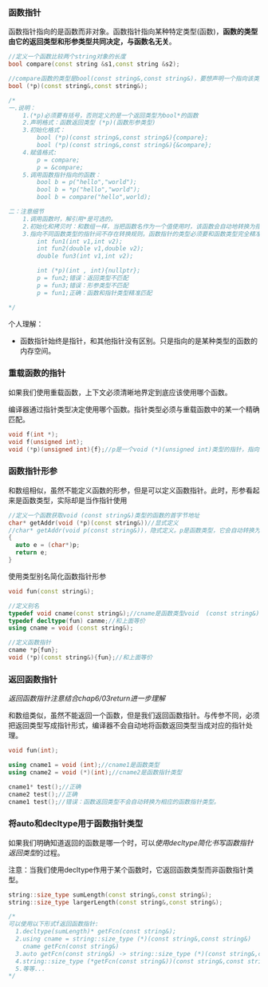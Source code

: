 ### 函数指针
函数指针指向的是函数而非对象。函数指针指向某种特定类型(函数)，**函数的类型由它的返回类型和形参类型共同决定，与函数名无关**。
``` cpp
//定义一个函数比较两个string对象的长度
bool compare(const string &s1,const string &s2);

//compare函数的类型是bool(const string&,const string&)，要想声明一个指向该类型的函数的指针，只需用指针替换函数名
bool (*p)(const string&,const string&);

/*
一.说明：
    1.(*p)必须要有括号，否则定义的是一个返回类型为bool*的函数
    2.声明格式：函数返回类型 (*p)(函数形参类型)
    3.初始化格式：
        bool (*p)(const string&,const string&){compare};
        bool (*p)(const string&,const string&){&compare};
    4.赋值格式:
        p = compare;
        p = &compare;
    5.调用函数指针指向的函数：
        bool b = p("hello","world");
        bool b = *p("hello","world");
        bool b = compare("hello",world);

二：注意细节
    1.调用函数时，解引用*是可选的。
    2.初始化和拷贝时：和数组一样，当把函数名作为一个值使用时，该函数会自动地转换为指针(地址)。因此&是可选的。
    3.指向不同函数类型的指针间不存在转换规则。函数指针的类型必须要和函数类型完全精准匹配才行。
        int fun1(int v1,int v2);
        int fun2(double v1,double v2);
        double fun3(int v1,int v2);

        int (*p)(int , int){nullptr};
        p = fun2;错误：返回类型不匹配
        p = fun3;错误：形参类型不匹配
        p = fun1;正确：函数和指针类型精准匹配 

*/
```

个人理解：
  - 函数指针始终是指针，和其他指针没有区别。只是指向的是某种类型的函数的内存空间。

### 重载函数的指针
如果我们使用重载函数，上下文必须清晰地界定到底应该使用哪个函数。

编译器通过指针类型决定使用哪个函数。指针类型必须与重载函数中的某一个精确匹配。
``` cpp
void f(int *);
void f(unsigned int);
void (*p)(unsigned int){f};//p是一个void (*)(unsigned int)类型的指针，指向了函数f(unsigned int)
```

### 函数指针形参
和数组相似，虽然不能定义函数的形参，但是可以定义函数指针。此时，形参看起来是函数类型，实际却是当作指针使用
``` cpp
//定义一个函数获取void (const string&)类型的函数的首字节地址
char* getAddr(void (*p)(const string&))//显式定义
//char* getAddr(void p(const string&))，隐式定义。p是函数类型，它会自动转换为函数指针
{
  auto e = (char*)p;
  return e;
}
```

使用类型别名简化函数指针形参
``` cpp
void fun(const string&);

//定义别名
typedef void cname(const string&);//cname是函数类型void  (const string&)
typedef decltype(fun) canme;//和上面等价
using cname = void (const string&);

//定义函数指针
cname *p{fun};
void (*p)(const string&){fun};//和上面等价
```

### 返回函数指针
*返回函数指针注意结合chap6/03return进一步理解*

和数组类似，虽然不能返回一个函数，但是我们返回函数指针。与传参不同，必须把返回类型写成指针形式，编译器不会自动地将函数返回类型当成对应的指针处理。
``` cpp
void fun(int);

using cname1 = void (int);//cname1是函数类型
using cname2 = void (*)(int);//cname2是函数指针类型

cname1* test();//正确 
cname2 test();//正确
cname1 test();//错误：函数返回类型不会自动转换为相应的函数指针类型。
```

### 将auto和decltype用于函数指针类型
如果我们明确知道返回的函数是哪一个时，可以*使用decltype简化书写函数指针返回类型*的过程。

注意：当我们使用decltype作用于某个函数时，它返回函数类型而非函数指针类型。
``` cpp
string::size_type sumLength(const string&,const string&);
string::size_type largerLength(const string&,const string&);

/*
可以使用以下形式f返回函数指针:
  1.decltype(sumLength)* getFcn(const string&);
  2.using cname = string::size_type (*)(const string&,const string&)
    cname getFcn(const string&)
  3.auto getFcn(const string&) -> string::size_type (*)(const string&,const string&)
  4.string::size_type (*getFcn(const string&))(const string&,const string&) 
  5.等等...
*/
``` 
